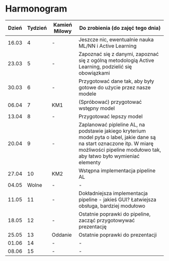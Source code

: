 # Harmonogram


| Dzień | Tydzień | Kamień Milowy | Do zrobienia (do zajęć tego dnia) |
|-------|---------|---------------|-----------------------------------|
| 16.03 | 4       |      -        | Jeszcze nic, ewentualnie nauka ML/NN i Active Learning
| 23.03 | 5       |      -        | Zapoznać się z danymi, zapoznać się z ogólną metodologią Active Learning, podzielić się obowiązkami
| 30.03 | 6       |      -        | Przygotować dane tak, aby były gotowe do użycie przez nasze modele
| 06.04 | 7       | KM1           | (Spróbować) przygotować wstępny model
| 13.04 | 8       |      -        | Przygotować lepszy model
| 20.04 | 9       |      -        | Zaplanować pipleline AL, na podstawie jakiego kryterium model pyta o label, jakie dane są na start oznaczone itp. W miarę możliwości pipeline modułowo tak, aby łatwo było wymieniać elementy
| 27.04 | 10      | KM2           | Wstępna implementacja pipeline AL
| 04.05 | Wolne   |      -        | -
| 11.05 | 11      |      -        | Dokładniejsza implementacja pipeline - jakieś GUI? Łatwiejsza obsługa, bardziej modułowo
| 18.05 | 12      |      -        | Ostatnie poprawki do pipeline, zacząć przygotowywać prezentację
| 25.05 | 13      | Oddanie       | Ostatnie poprawki do prezentacji
| 01.06 | 14      |      -        | -
| 08.06 | 15      |      -        | -